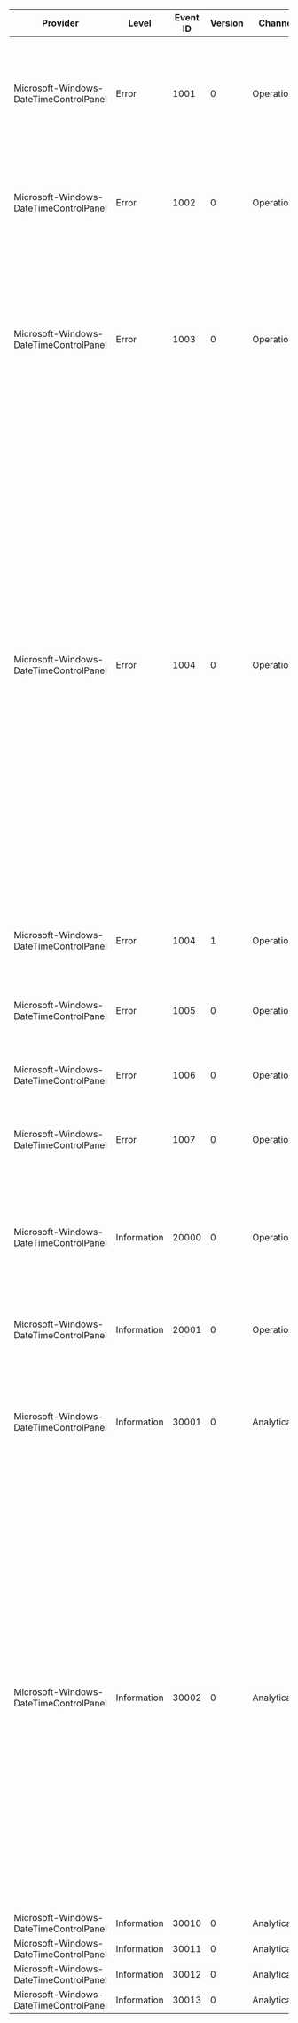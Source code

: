 Provider                                |  Level        |  Event ID  |  Version  |  Channel      |  Task                                                    |  Opcode                                     |  Keyword  |  Message
----------------------------------------|---------------|------------|-----------|---------------|----------------------------------------------------------|---------------------------------------------|-----------|-----------------------------------------------------------------------------------------------------------------------------------------------------------------------------------------------------------------------------------------------------------------------------------------------------------------------------------------------------------------------------------------------------------------------------------------------------------------------------------------------------------------------------------------------------------------------------------------------------------------------------------------------------------------------------------------------------------------------------------------------------------------------------------------------------------------------------------------------------------------------------------------------------------------------------------------------------------------------------------
Microsoft-Windows-DateTimeControlPanel  |  Error        |  1001      |  0        |  Operational  |  Date/Time Control Panel Applet time zone functionality  |  Date/Time Control Panel Applet operations  |           |  Time zone operation failed because the required time zone names are missing or corrupt. To correct this error, you will need to update the "{TimeZoneKey}" to have correct values in one of the following subkeys: "{TimeZoneDisplay}" or "{TimeZoneMUIDisplay}".
Microsoft-Windows-DateTimeControlPanel  |  Error        |  1002      |  0        |  Operational  |  Date/Time Control Panel Applet time zone functionality  |  Date/Time Control Panel Applet operations  |           |  Time zone operation failed because the required time zone data is missing or corrupt. To correct this error, you will need to update the values of the "{TimeZoneKey}" to have a correct value in the "{SubKey}" subkey.
Microsoft-Windows-DateTimeControlPanel  |  Error        |  1003      |  0        |  Operational  |  Date/Time Control Panel Applet time zone functionality  |  Date/Time Control Panel Applet operations  |           |  The attempt to set the system time failed with the following parameters: wYear: {wYear}, wMonth: {wMonth}, wDayOfWeek: {wDayOfWeek}, wDay: {wDay}, wHour: {wHour}, wMinute: {wMinute}, wSecond: {wSecond}, wMilliseconds: {wMilliseconds}. SetLocalTime () returned error. Error code is {ErrorCode}.  Error message is: "{wYear}0".
Microsoft-Windows-DateTimeControlPanel  |  Error        |  1004      |  0        |  Operational  |  Date/Time Control Panel Applet time zone functionality  |  Date/Time Control Panel Applet operations  |           |  The attempt to set the time zone with the following parameters failed. Bias: {Bias} minute(s), Standard name: "{StandardName}", StandardDate.wYear: {SystemDate.wYear}, StandardDate.wMonth: {SystemDate.wMonth}, StandardDate.wDayOfWeek: {SystemDate.wDayOfWeek}, StandardDate.wDay: {SystemDate.wDay}, StandardDate.wHour: {SystemDate.wHour}, StandardDate.wMinute: {SystemDate.wMinute}, StandardDate.wSecond: {SystemDate.wSecond}, StandardDate.wMilliseconds: {Bias}0, Standard bias: {Bias}1 minute(s), Daylight saving name: "{Bias}2", DaylightDate.wYear: {Bias}3, DaylightDate.wMonth: {Bias}4, DaylightDate.wDayOfWeek: {Bias}5, DaylightDate.wDay: {Bias}6, DaylightDate.wHour: {Bias}7, DaylightDate.wMinute: {Bias}8, DaylightDate.wSecond: {Bias}9, DaylightDate.wMilliseconds: {StandardName}0, Daylight saving bias: {StandardName}1 minute(s). SetTimeZoneInformation() returned error.  Error code is {StandardName}2. Error message is: "{StandardName}3".
Microsoft-Windows-DateTimeControlPanel  |  Error        |  1004      |  1        |  Operational  |  Date/Time Control Panel Applet time zone functionality  |  Date/Time Control Panel Applet operations  |           |  The attempt to set the system time zone to "{Time Zone}" returned error. Error code is {ErrorCode}. Error message is: "{ErrorMessage}".
Microsoft-Windows-DateTimeControlPanel  |  Error        |  1005      |  0        |  Operational  |  Date/Time Control Panel Applet time zone functionality  |  Date/Time Control Panel Applet operations  |           |  The attempt to set the system time zone to "{Time Zone}" returned error. Error code is {ErrorCode}. The time zone has been made obsolete.
Microsoft-Windows-DateTimeControlPanel  |  Error        |  1006      |  0        |  Operational  |  Date/Time Control Panel Applet time zone functionality  |  Date/Time Control Panel Applet operations  |           |  The attempt to set the system time zone to "{Time Zone}" returned error. Error code is {ErrorCode}. The time zone is unrecognized.
Microsoft-Windows-DateTimeControlPanel  |  Error        |  1007      |  0        |  Operational  |  Date/Time Control Panel Applet time zone functionality  |  Date/Time Control Panel Applet operations  |           |  The attempt to set the system time zone to "{Time Zone}" returned error. Error code is {ErrorCode}. The time zone data is unreadable.
Microsoft-Windows-DateTimeControlPanel  |  Information  |  20000     |  0        |  Operational  |  Date/Time Control Panel Applet time zone functionality  |  Date/Time Control Panel Applet operations  |           |  The system time was set successfully with the following parameters: wYear: {wYear}, wMonth: {wMonth}, wDayOfWeek: {wDayOfWeek}, wDay: {wDay}, wHour: {wHour}, wMinute: {wMinute}, wSecond: {wSecond}, wMilliseconds: {wMilliseconds}.
Microsoft-Windows-DateTimeControlPanel  |  Information  |  20001     |  0        |  Operational  |  Date/Time Control Panel Applet time zone functionality  |  Date/Time Control Panel Applet operations  |           |  The system time zone was set successfully to "{Time Zone}".
Microsoft-Windows-DateTimeControlPanel  |  Information  |  30001     |  0        |  Analytical   |  Date/Time Control Panel Applet time zone functionality  |  Date/Time Control Panel Applet operations  |           |  The system time was set successfully with the following parameters: wYear: {wYear}, wMonth: {wMonth}, wDayOfWeek: {wDayOfWeek}, wDay: {wDay}, wHour: {wHour}, wMinute: {wMinute}, wSecond: {wSecond}, wMilliseconds: {wMilliseconds}.
Microsoft-Windows-DateTimeControlPanel  |  Information  |  30002     |  0        |  Analytical   |  Date/Time Control Panel Applet time zone functionality  |  Date/Time Control Panel Applet operations  |           |  The time zone was set successfully with the following parameters. Bias: {Bias} minute(s), Standard name: "{StandardName}", StandardDate.wYear: {SystemDate.wYear}, StandardDate.wMonth: {SystemDate.wMonth}, StandardDate.wDayOfWeek: {SystemDate.wDayOfWeek}, StandardDate.wDay: {SystemDate.wDay}, StandardDate.wHour: {SystemDate.wHour}, StandardDate.wMinute: {SystemDate.wMinute}, StandardDate.wSecond: {SystemDate.wSecond}, StandardDate.wMilliseconds: {Bias}0, Standard bias: {Bias}1 minute(s), Daylight saving name: "{Bias}2", DaylightDate.wYear: {Bias}3, DaylightDate.wMonth: {Bias}4, DaylightDate.wDayOfWeek: {Bias}5, DaylightDate.wDay: {Bias}6, DaylightDate.wHour: {Bias}7, DaylightDate.wMinute: {Bias}8, DaylightDate.wSecond: {Bias}9, DaylightDate.wMilliseconds: {StandardName}0, Daylight saving bias: {StandardName}1 minute(s).
Microsoft-Windows-DateTimeControlPanel  |  Information  |  30010     |  0        |  Analytical   |  PerfTrack_DisplayClockFlyout                            |  Start                                      |           |
Microsoft-Windows-DateTimeControlPanel  |  Information  |  30011     |  0        |  Analytical   |  PerfTrack_DisplayClockFlyout                            |  Stop                                       |           |
Microsoft-Windows-DateTimeControlPanel  |  Information  |  30012     |  0        |  Analytical   |  PerfTrack_DisplayClockTooltip                           |  Start                                      |           |
Microsoft-Windows-DateTimeControlPanel  |  Information  |  30013     |  0        |  Analytical   |  PerfTrack_DisplayClockTooltip                           |  Stop                                       |           |